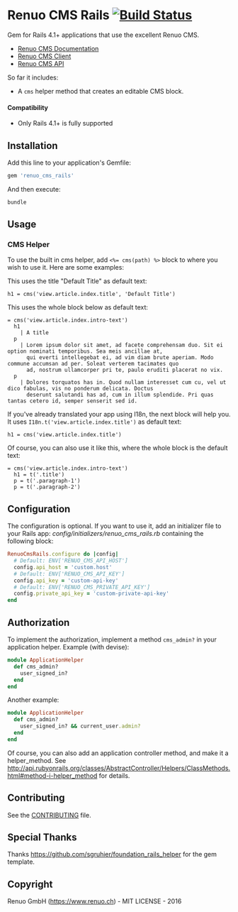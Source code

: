 # Renuo CMS Rails [![Build Status](https://secure.travis-ci.org/renuo/renuo_cms_rails.png)](http://travis-ci.org/renuo/renuo_cms_rails)

Gem for Rails 4.1+ applications that use the excellent Renuo CMS.

* [Renuo CMS Documentation](https://renuo.gitbooks.io/renuo-cms-doc/content/index.html)
* [Renuo CMS Client](https://github.com/renuo/renuo-cms-client)
* [Renuo CMS API](https://github.com/renuo/renuo-cms-api)

So far it includes:

* A `cms` helper method that creates an editable CMS block.

#### Compatibility

* Only Rails 4.1+ is fully supported

## Installation

Add this line to your application's Gemfile:

```ruby
gem 'renuo_cms_rails'
```

And then execute:

```sh
bundle
```

## Usage

### CMS Helper

To use the built in cms helper, add `<%= cms(path) %>` block to where you wish to use it. Here are some examples:

This uses the title "Default Title" as default text:

```slim
h1 = cms('view.article.index.title', 'Default Title')
```

This uses the whole block below as default text:

```slim
= cms('view.article.index.intro-text')
  h1
    | A title
  p
    | Lorem ipsum dolor sit amet, ad facete comprehensam duo. Sit ei option nominati temporibus. Sea meis ancillae at,
      qui everti intellegebat ei, ad vim diam brute aperiam. Modo commune accumsan ad per. Soleat verterem tacimates quo
      ad, nostrum ullamcorper pri te, paulo eruditi placerat no vix.
  p
    | Dolores torquatos has in. Quod nullam interesset cum cu, vel ut dico fabulas, vis no ponderum delicata. Doctus
      deserunt salutandi has ad, cum in illum splendide. Pri quas tantas cetero id, semper senserit sed id.
```

If you've already translated your app using I18n, the next block will help you. It uses
```I18n.t('view.article.index.title')``` as default text:

```slim
h1 = cms('view.article.index.title')
```

Of course, you can also use it like this, where the whole block is the default text:

```slim
= cms('view.article.index.intro-text')
  h1 = t('.title')
  p = t('.paragraph-1')
  p = t('.paragraph-2')
```

## Configuration

The configuration is optional. If you want to use it, add an initializer file to your Rails app:
*config/initializers/renuo_cms_rails.rb* containing the following block:

```ruby
RenuoCmsRails.configure do |config|
  # Default: ENV['RENUO_CMS_API_HOST']
  config.api_host = 'custom.host'
  # Default: ENV['RENUO_CMS_API_KEY']
  config.api_key = 'custom-api-key'
  # Default: ENV['RENUO_CMS_PRIVATE_API_KEY']
  config.private_api_key = 'custom-private-api-key'
end
```

## Authorization

To implement the authorization, implement a method ```cms_admin?``` in your application helper. Example (with devise):

```ruby
module ApplicationHelper
  def cms_admin?
    user_signed_in?
  end
end
```

Another example:

```ruby
module ApplicationHelper
  def cms_admin?
    user_signed_in? && current_user.admin?
  end
end
```

Of course, you can also add an application controller method, and make it a helper_method. See
http://api.rubyonrails.org/classes/AbstractController/Helpers/ClassMethods.html#method-i-helper_method for details.

## Contributing

See the [CONTRIBUTING](CONTRIBUTING.md) file.

## Special Thanks

Thanks https://github.com/sgruhier/foundation_rails_helper for the gem template.

## Copyright

Renuo GmbH (https://www.renuo.ch) - MIT LICENSE - 2016
